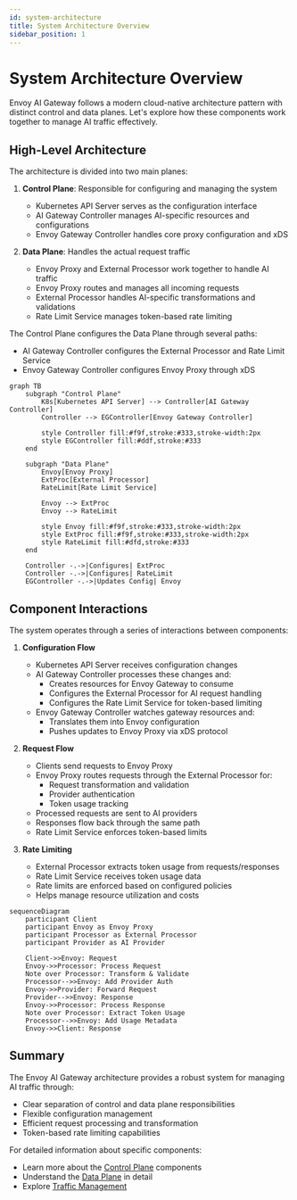 ```yaml
---
id: system-architecture
title: System Architecture Overview
sidebar_position: 1
---
```


# System Architecture Overview

Envoy AI Gateway follows a modern cloud-native architecture pattern with distinct control and data planes. Let's explore how these components work together to manage AI traffic effectively.

## High-Level Architecture

The architecture is divided into two main planes:

1. **Control Plane**: Responsible for configuring and managing the system
   - Kubernetes API Server serves as the configuration interface
   - AI Gateway Controller manages AI-specific resources and configurations
   - Envoy Gateway Controller handles core proxy configuration and xDS

2. **Data Plane**: Handles the actual request traffic
   - Envoy Proxy and External Processor work together to handle AI traffic
   - Envoy Proxy routes and manages all incoming requests
   - External Processor handles AI-specific transformations and validations
   - Rate Limit Service manages token-based rate limiting

The Control Plane configures the Data Plane through several paths:
- AI Gateway Controller configures the External Processor and Rate Limit Service
- Envoy Gateway Controller configures Envoy Proxy through xDS

```mermaid
graph TB
    subgraph "Control Plane"
        K8s[Kubernetes API Server] --> Controller[AI Gateway Controller]
        Controller --> EGController[Envoy Gateway Controller]
        
        style Controller fill:#f9f,stroke:#333,stroke-width:2px
        style EGController fill:#ddf,stroke:#333
    end
    
    subgraph "Data Plane"
        Envoy[Envoy Proxy]
        ExtProc[External Processor]
        RateLimit[Rate Limit Service]
        
        Envoy --> ExtProc
        Envoy --> RateLimit
        
        style Envoy fill:#f9f,stroke:#333,stroke-width:2px
        style ExtProc fill:#f9f,stroke:#333,stroke-width:2px
        style RateLimit fill:#dfd,stroke:#333
    end

    Controller -.->|Configures| ExtProc
    Controller -.->|Configures| RateLimit
    EGController -.->|Updates Config| Envoy
```

## Component Interactions

The system operates through a series of interactions between components:

1. **Configuration Flow**
   - Kubernetes API Server receives configuration changes
   - AI Gateway Controller processes these changes and:
     - Creates resources for Envoy Gateway to consume
     - Configures the External Processor for AI request handling
     - Configures the Rate Limit Service for token-based limiting
   - Envoy Gateway Controller watches gateway resources and:
     - Translates them into Envoy configuration
     - Pushes updates to Envoy Proxy via xDS protocol

2. **Request Flow**
   - Clients send requests to Envoy Proxy
   - Envoy Proxy routes requests through the External Processor for:
     - Request transformation and validation
     - Provider authentication
     - Token usage tracking
   - Processed requests are sent to AI providers
   - Responses flow back through the same path
   - Rate Limit Service enforces token-based limits

3. **Rate Limiting**
   - External Processor extracts token usage from requests/responses
   - Rate Limit Service receives token usage data
   - Rate limits are enforced based on configured policies
   - Helps manage resource utilization and costs

```mermaid
sequenceDiagram
    participant Client
    participant Envoy as Envoy Proxy
    participant Processor as External Processor
    participant Provider as AI Provider

    Client->>Envoy: Request
    Envoy->>Processor: Process Request
    Note over Processor: Transform & Validate
    Processor-->>Envoy: Add Provider Auth
    Envoy->>Provider: Forward Request
    Provider-->>Envoy: Response
    Envoy->>Processor: Process Response
    Note over Processor: Extract Token Usage
    Processor-->>Envoy: Add Usage Metadata
    Envoy->>Client: Response
```

## Summary

The Envoy AI Gateway architecture provides a robust system for managing AI traffic through:
- Clear separation of control and data plane responsibilities
- Flexible configuration management
- Efficient request processing and transformation
- Token-based rate limiting capabilities

For detailed information about specific components:
- Learn more about the [Control Plane](./control-plane.md) components
- Understand the [Data Plane](./data-plane.md) in detail
- Explore [Traffic Management](../traffic-management.md)
